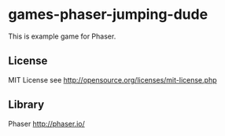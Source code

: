 games-phaser-jumping-dude
=========================

This is example game for Phaser.


License
-------

MIT License see http://opensource.org/licenses/mit-license.php


Library
-------

Phaser http://phaser.io/
